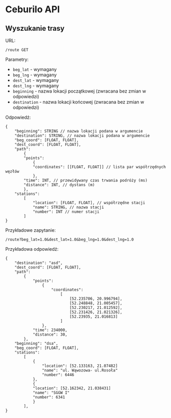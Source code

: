 Ceburilo API
========

Wyszukanie trasy
----------------

URL:

    /route GET

Parametry:

- `beg_lat` - wymagany
- `beg_lng` - wymagany
- `dest_lat` - wymagany
- `dest_lng` - wymagany
- `beginning` - nazwa lokacji początkowej (zwracana bez zmian w odpowiedzi)
- `destination` - nazwa lokacji końcowej (zwracana bez zmian w odpowiedzi)

Odpowiedź:

    {
        "beginning": STRING // nazwa lokacji podana w argumencie
        "destination": STRING, // nazwa lokacji podana w argumencie
        "beg_coord": [FLOAT, FLOAT],
        "dest_coord": [FLOAT, FLOAT],
        "path":
            {
            "points":
                {
                "coordinates": [[FLOAT, FLOAT]] // lista par współrzędnych węzłów
                },
            "time": INT, // przewidywany czas trwania podróży (ms)
            "distance": INT, // dystans (m)
            },
        "stations":
            [
                "location": [FLOAT, FLOAT], // współrzędne stacji
                "name": STRING, // nazwa stacji
                "number": INT // numer stacji
            ]
    }


Przykładowe zapytanie:

    /route?beg_lat=1.0&dest_lat=1.0&beg_lng=1.0&dest_lng=1.0
Przykładowa odpowiedź:

    {
        "destination": "asd",
        "dest_coord": [FLOAT, FLOAT],
        "path":
            {
                "points":
                    {
                        "coordinates":
                            [
                                [52.235706, 20.996794],
                                [52.248848, 21.005457],
                                [52.230217, 21.012592],
                                [52.231426, 21.021326],
                                [52.23935, 21.016813]
                            ]
                    },
                "time": 234000,
                "distance": 30,
            },
        "beginning": "dsa",
        "beg_coord": [FLOAT, FLOAT],
        "stations":
            [
                {
                    "location": [52.133163, 21.07482]
                    "name": "ul. Wąwozowa- ul.Rosoła"
                    "number": 6446
                },
                {
                "location": [52.162342, 21.038431]
                "name": "SGGW I"
                "number": 6341
                }
            ],
    }
